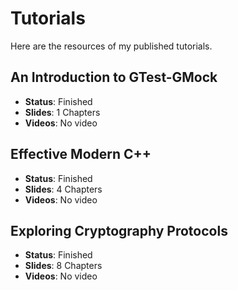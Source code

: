 # Tutorials

Here are the resources of my published tutorials.

## An Introduction to GTest-GMock
* **Status**: Finished
* **Slides**: 1 Chapters
* **Videos**: No video

## Effective Modern C++
* **Status**: Finished
* **Slides**: 4 Chapters
* **Videos**: No video

## Exploring Cryptography Protocols
* **Status**: Finished
* **Slides**: 8 Chapters
* **Videos**: No video
